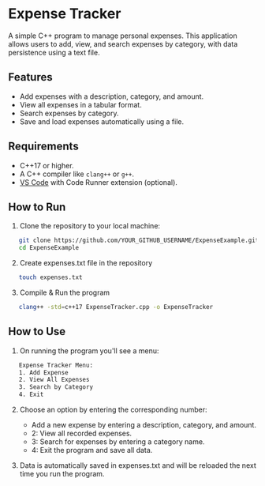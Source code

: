 # Expense Tracker

A simple C++ program to manage personal expenses. This application allows users to add, view, and search expenses by category, with data persistence using a text file.

## Features
- Add expenses with a description, category, and amount.
- View all expenses in a tabular format.
- Search expenses by category.
- Save and load expenses automatically using a file.

## Requirements
- C++17 or higher.
- A C++ compiler like `clang++` or `g++`.
- [VS Code](https://code.visualstudio.com/) with Code Runner extension (optional).

## How to Run
1. Clone the repository to your local machine:
```bash
   git clone https://github.com/YOUR_GITHUB_USERNAME/ExpenseExample.git
   cd ExpenseExample
```
2. Create expenses.txt file in the repository
```bash
   touch expenses.txt
```
3. Compile & Run the program
```bash
   clang++ -std=c++17 ExpenseTracker.cpp -o ExpenseTracker
```
## How to Use
1. On running the program you'll see a menu:
```bash
   Expense Tracker Menu:
   1. Add Expense
   2. View All Expenses
   3. Search by Category
   4. Exit
```
2. Choose an option by entering the corresponding number:
    - Add a new expense by entering a description, category, and amount.
    - 2: View all recorded expenses.
    - 3: Search for expenses by entering a category name.
    - 4: Exit the program and save all data.

3. Data is automatically saved in expenses.txt and will be reloaded the next time you run the program.